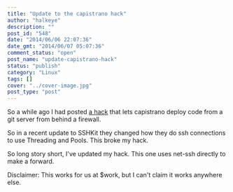 ```yaml
---
title: "Update to the capistrano hack"
author: "halkeye"
description: ""
post_id: "548"
date: "2014/06/06 22:07:36"
date_gmt: "2014/06/07 05:07:36"
comment_status: "open"
post_name: "update-capistrano-hack"
status: "publish"
category: "Linux"
tags: []
cover: "../cover-image.jpg"
post_type: "post"
---
```


So a while ago I had posted [a hack](http://www.halkeye.net/2014/01/24/capistrano3-deploying-internal-git-server/) that lets capistrano deploy code from a git server from behind a firewall.

So in a recent update to SSHKit they changed how they do ssh connections to use Threading and Pools. This broke my hack.

So long story short, I've updated my hack. This one uses net-ssh directly to make a forward.

Disclaimer: This works for us at $work, but I can't claim it works anywhere else.

<github-gist id='halkeye/f061872eb4b47dc0928e'></github-gist>
